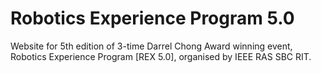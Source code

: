 # Robotics Experience Program 5.0
Website for 5th edition of 3-time Darrel Chong Award winning event, Robotics Experience Program [REX 5.0], organised by IEEE RAS SBC RIT.
